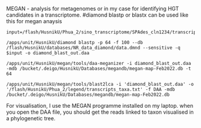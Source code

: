MEGAN - analysis for metagenomes or in my case for identifying HGT candidates in a transcriptome.
#diamond blastp or blastx can be used like this for megan anaysis 

```
input=/flash/HusnikU/Phua_2/sino_transcriptome/SPAdes_cln1234/transcript_process/transcripts.fasta.transdecoder.pep

/apps/unit/HusnikU/diamond blastp -p 64 -f 100 --db /flash/HusnikU/databases/NR_data_diamond/data.dmnd --sensitive -q $input -o diamond_blast_out.daa

/apps/unit/HusnikU/megan/tools/daa-meganizer -i diamond_blast_out.daa -mdb /bucket/.deigo/HusnikU/Databases/megandb/megan-map-Feb2022.db -t 64

/apps/unit/HusnikU/megan/tools/blast2lca -i 'diamond_blast_out.daa' -o '/flash/HusnikU/Phua_2/legend/transcripts_taxa.txt' -f DAA -mdb /bucket/.deigo/HusnikU/Databases/megandb/megan-map-Feb2022.db
```

For visualisation, I use the MEGAN programme installed on my laptop. when you open the DAA file, you should get the reads linked to taxon visualised in a phylogenetic tree. 
